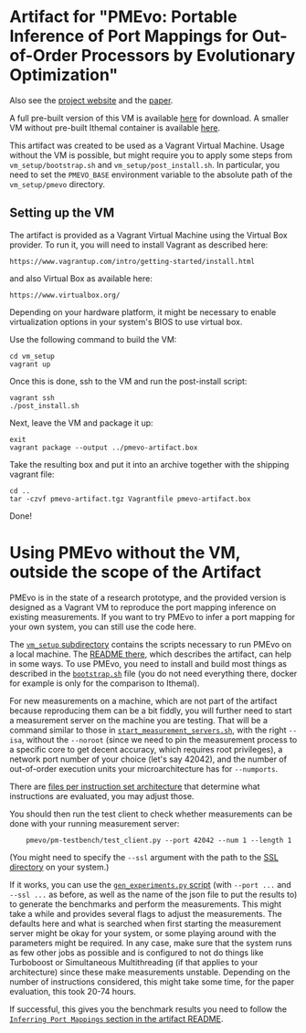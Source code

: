 # Artifact for "PMEvo: Portable Inference of Port Mappings for Out-of-Order Processors by Evolutionary Optimization"

Also see the [project website](https://compilers.cs.uni-saarland.de/projects/portmap/) and the [paper](https://compilers.cs.uni-saarland.de/papers/ritter_pmevo_pldi20.pdf).

A full pre-built version of this VM is available [here](https://kingsx.cs.uni-saarland.de/owncloud/index.php/s/xXrXJdj7pSngfbS) for download.
A smaller VM without pre-built Ithemal container is available [here](https://kingsx.cs.uni-saarland.de/owncloud/index.php/s/24cbEzjmGgKPm6n).

This artifact was created to be used as a Vagrant Virtual Machine.
Usage without the VM is possible, but might require you to apply some steps from `vm_setup/bootstrap.sh` and `vm_setup/post_install.sh`.
In particular, you need to set the `PMEVO_BASE` environment variable to the absolute path of the `vm_setup/pmevo` directory.

## Setting up the VM

The artifact is provided as a Vagrant Virtual Machine using the Virtual Box
provider. To run it, you will need to install Vagrant as described here:

    https://www.vagrantup.com/intro/getting-started/install.html

and also Virtual Box as available here:

    https://www.virtualbox.org/

Depending on your hardware platform, it might be necessary to enable
virtualization options in your system's BIOS to use virtual box.

Use the following command to build the VM:
```
cd vm_setup
vagrant up
```

Once this is done, ssh to the VM and run the post-install script:
```
vagrant ssh
./post_install.sh
```

Next, leave the VM and package it up:
```
exit
vagrant package --output ../pmevo-artifact.box
```

Take the resulting box and put it into an archive together with the shipping
vagrant file:
```
cd ..
tar -czvf pmevo-artifact.tgz Vagrantfile pmevo-artifact.box
```

Done!


# Using PMEvo without the VM, outside the scope of the Artifact

PMEvo is in the state of a research prototype, and the provided version is designed as a Vagrant VM to reproduce the port mapping inference on existing measurements.
If you want to try PMEvo to infer a port mapping for your own system, you can still use the code here.

The [`vm_setup` subdirectory](vm_setup) contains the scripts necessary to run PMEvo on a local machine. The [README there](vm_setup/README.md), which describes the artifact, can help in some ways.
To use PMEvo, you need to install and build most things as described in the [`bootstrap.sh`](vm_setup/bootstrap.sh) file (you do not need everything there, docker for example is only for the comparison to Ithemal).

For new measurements on a machine, which are not part of the artifact because reproducing them can be a bit fiddly, you will further need to start a measurement server on the machine you are testing.
That will be a command similar to those in [`start_measurement_servers.sh`](vm_setup/start_measurement_servers.sh), with the right `--isa`, without the `--noroot` (since we need to pin the measurement process to a specific core to get decent accuracy, which requires root privileges), a network port number of your choice (let's say 42042), and the number of out-of-order execution units your microarchitecture has for `--numports`.

There are [files per instruction set architecture](vm_setup/pmevo/measurement-server/input/) that determine what instructions are evaluated, you may adjust those.

You should then run the test client to check whether measurements can be done with your running measurement server:

```
    pmevo/pm-testbench/test_client.py --port 42042 --num 1 --length 1
```

(You might need to specify the `--ssl` argument with the path to the [SSL directory](vm_setup/pmevo/ssl) on your system.)

If it works, you can use the [`gen_experiments.py` script](vm_setup/pmevo/pm-testbench/gen_experiments.py) (with `--port ...` and `--ssl ...` as before, as well as the name of the json file to put the results to) to generate the benchmarks and perform the measurements.
This might take a while and provides several flags to adjust the measurements.
The defaults here and what is searched when first starting the measurement server might be okay for your system, or some playing around with the parameters might be required.
In any case, make sure that the system runs as few other jobs as possible and is configured to not do things like Turboboost or Simultaneous Multithreading (if that applies to your architecture) since these make measurements unstable.
Depending on the number of instructions considered, this might take some time, for the paper evaluation, this took 20-74 hours.

If successful, this gives you the benchmark results you need to follow the [`Inferring Port Mappings` section in the artifact README](vm_setup#inferring-port-mappings).


